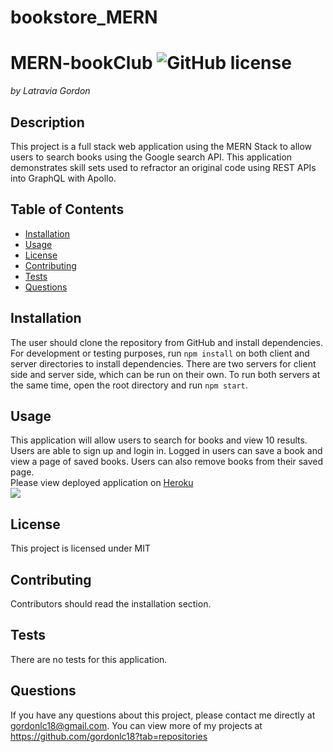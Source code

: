 # bookstore_MERN

# MERN-bookClub ![GitHub license](https://img.shields.io/badge/license-MIT-blue.svg)

_by Latravia Gordon_</br>

## Description

This project is a full stack web application using the MERN Stack to allow users to search books using the Google search API. This application demonstrates skill sets used to refractor an original code using REST APIs into GraphQL with Apollo.

## Table of Contents

- [Installation](#installation)
- [Usage](#usage)
- [License](#license)
- [Contributing](#contributing)
- [Tests](#tests)
- [Questions](#questions)

## Installation

The user should clone the repository from GitHub and install dependencies. For development or testing purposes, run `npm install` on both client and server directories to install dependencies. There are two servers for client side and server side, which can be run on their own. To run both servers at the same time, open the root directory and run `npm start`.

## Usage

This application will allow users to search for books and view 10 results. Users are able to sign up and login in. Logged in users can save a book and view a page of saved books. Users can also remove books from their saved page.<br>
Please view deployed application on [Heroku](https://lit-everglades-64457.herokuapp.com//)<br>
<img src='./assets/images/mernBookstore.gif'>

## License

This project is licensed under MIT

## Contributing

Contributors should read the installation section.

## Tests

There are no tests for this application.

## Questions

If you have any questions about this project, please contact me directly at gordonlc18@gmail.com. You can view more of my projects at https://github.com/gordonlc18?tab=repositories
